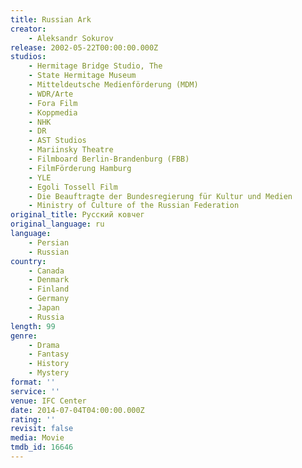 ```yaml
---
title: Russian Ark
creator:
    - Aleksandr Sokurov
release: 2002-05-22T00:00:00.000Z
studios:
    - Hermitage Bridge Studio, The
    - State Hermitage Museum
    - Mitteldeutsche Medienförderung (MDM)
    - WDR/Arte
    - Fora Film
    - Koppmedia
    - NHK
    - DR
    - AST Studios
    - Mariinsky Theatre
    - Filmboard Berlin-Brandenburg (FBB)
    - FilmFörderung Hamburg
    - YLE
    - Egoli Tossell Film
    - Die Beauftragte der Bundesregierung für Kultur und Medien
    - Ministry of Culture of the Russian Federation
original_title: Русский ковчег
original_language: ru
language:
    - Persian
    - Russian
country:
    - Canada
    - Denmark
    - Finland
    - Germany
    - Japan
    - Russia
length: 99
genre:
    - Drama
    - Fantasy
    - History
    - Mystery
format: ''
service: ''
venue: IFC Center
date: 2014-07-04T04:00:00.000Z
rating: ''
revisit: false
media: Movie
tmdb_id: 16646
---
```




